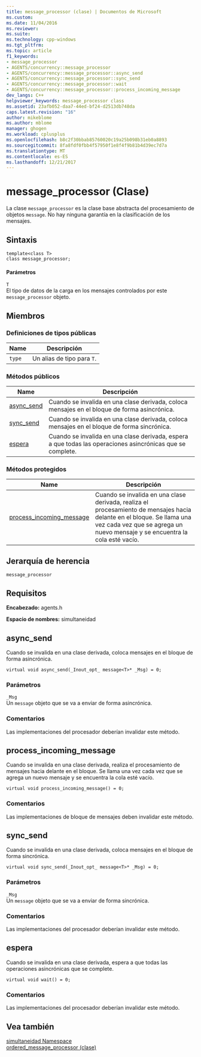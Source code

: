 ```yaml
---
title: message_processor (clase) | Documentos de Microsoft
ms.custom: 
ms.date: 11/04/2016
ms.reviewer: 
ms.suite: 
ms.technology: cpp-windows
ms.tgt_pltfrm: 
ms.topic: article
f1_keywords:
- message_processor
- AGENTS/concurrency::message_processor
- AGENTS/concurrency::message_processor::async_send
- AGENTS/concurrency::message_processor::sync_send
- AGENTS/concurrency::message_processor::wait
- AGENTS/concurrency::message_processor::process_incoming_message
dev_langs: C++
helpviewer_keywords: message_processor class
ms.assetid: 23afb052-daa7-44ed-bf24-d2513db748da
caps.latest.revision: "16"
author: mikeblome
ms.author: mblome
manager: ghogen
ms.workload: cplusplus
ms.openlocfilehash: b8c2f30bbab85760020c19a25b098b31eb0a8893
ms.sourcegitcommit: 8fa8fdf0fbb4f57950f1e8f4f9b81b4d39ec7d7a
ms.translationtype: MT
ms.contentlocale: es-ES
ms.lasthandoff: 12/21/2017
---
```

# <a name="messageprocessor-class"></a>message_processor (Clase)
La clase `message_processor` es la clase base abstracta del procesamiento de objetos `message`. No hay ninguna garantía en la clasificación de los mensajes.  
  
## <a name="syntax"></a>Sintaxis  
  
```
template<class T>
class message_processor;
```  
  
#### <a name="parameters"></a>Parámetros  
 `T`  
 El tipo de datos de la carga en los mensajes controlados por este `message_processor` objeto.  
  
## <a name="members"></a>Miembros  
  
### <a name="public-typedefs"></a>Definiciones de tipos públicas  
  
|Name|Descripción|  
|----------|-----------------|  
|`type`|Un alias de tipo para `T`.|  
  
### <a name="public-methods"></a>Métodos públicos  
  
|Name|Descripción|  
|----------|-----------------|  
|[async_send](#async_send)|Cuando se invalida en una clase derivada, coloca mensajes en el bloque de forma asincrónica.|  
|[sync_send](#sync_send)|Cuando se invalida en una clase derivada, coloca mensajes en el bloque de forma sincrónica.|  
|[espera](#wait)|Cuando se invalida en una clase derivada, espera a que todas las operaciones asincrónicas que se complete.|  
  
### <a name="protected-methods"></a>Métodos protegidos  
  
|Name|Descripción|  
|----------|-----------------|  
|[process_incoming_message](#process_incoming_message)|Cuando se invalida en una clase derivada, realiza el procesamiento de mensajes hacia delante en el bloque. Se llama una vez cada vez que se agrega un nuevo mensaje y se encuentra la cola esté vacío.|  
  
## <a name="inheritance-hierarchy"></a>Jerarquía de herencia  
 `message_processor`  
  
## <a name="requirements"></a>Requisitos  
 **Encabezado:** agents.h  
  
 **Espacio de nombres:** simultaneidad  
  
##  <a name="async_send"></a>async_send 

 Cuando se invalida en una clase derivada, coloca mensajes en el bloque de forma asincrónica.  
  
```
virtual void async_send(_Inout_opt_ message<T>* _Msg) = 0;
```  
  
### <a name="parameters"></a>Parámetros  
 `_Msg`  
 Un `message` objeto que se va a enviar de forma asincrónica.  
  
### <a name="remarks"></a>Comentarios  
 Las implementaciones del procesador deberían invalidar este método.  
  
##  <a name="process_incoming_message"></a>process_incoming_message 

 Cuando se invalida en una clase derivada, realiza el procesamiento de mensajes hacia delante en el bloque. Se llama una vez cada vez que se agrega un nuevo mensaje y se encuentra la cola esté vacío.  
  
```
virtual void process_incoming_message() = 0;
```  
  
### <a name="remarks"></a>Comentarios  
 Las implementaciones de bloque de mensajes deben invalidar este método.  
  
##  <a name="sync_send"></a>sync_send 

 Cuando se invalida en una clase derivada, coloca mensajes en el bloque de forma sincrónica.  
  
```
virtual void sync_send(_Inout_opt_ message<T>* _Msg) = 0;
```  
  
### <a name="parameters"></a>Parámetros  
 `_Msg`  
 Un `message` objeto que se va a enviar de forma sincrónica.  
  
### <a name="remarks"></a>Comentarios  
 Las implementaciones del procesador deberían invalidar este método.  
  
##  <a name="wait"></a>espera 

 Cuando se invalida en una clase derivada, espera a que todas las operaciones asincrónicas que se complete.  
  
```
virtual void wait() = 0;
```  
  
### <a name="remarks"></a>Comentarios  
 Las implementaciones del procesador deberían invalidar este método.  
  
## <a name="see-also"></a>Vea también  
 [simultaneidad Namespace](concurrency-namespace.md)   
 [ordered_message_processor (clase)](ordered-message-processor-class.md)
